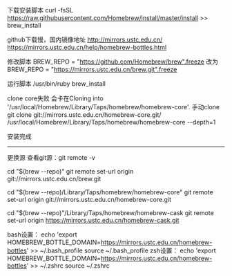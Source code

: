 下载安装脚本
curl -fsSL https://raw.githubusercontent.com/Homebrew/install/master/install >> brew_install


github下载慢，国内镜像地址
http://mirrors.ustc.edu.cn/
https://mirrors.ustc.edu.cn/help/homebrew-bottles.html


修改脚本
BREW_REPO = "https://github.com/Homebrew/brew".freeze
改为
BREW_REPO = "https://mirrors.ustc.edu.cn/brew.git".freeze


运行脚本
/usr/bin/ruby brew_install


clone core失败
会卡在Cloning into '/usr/local/Homebrew/Library/Taps/homebrew/homebrew-core'.
手动clone
git clone git://mirrors.ustc.edu.cn/homebrew-core.git/ /usr/local/Homebrew/Library/Taps/homebrew/homebrew-core --depth=1


安装完成
***


更换源
查看git源：git remote -v

cd "$(brew --repo)"
git remote set-url origin git://mirrors.ustc.edu.cn/brew.git

cd "$(brew --repo)/Library/Taps/homebrew/homebrew-core"
git remote set-url origin git://mirrors.ustc.edu.cn/homebrew-core.git

cd "$(brew --repo)"/Library/Taps/homebrew/homebrew-cask
git remote set-url origin https://mirrors.ustc.edu.cn/homebrew-cask.git

bash设置：
echo 'export HOMEBREW_BOTTLE_DOMAIN=https://mirrors.ustc.edu.cn/homebrew-bottles' >> ~/.bash_profile
source ~/.bash_profile
zsh设置：
echo 'export HOMEBREW_BOTTLE_DOMAIN=https://mirrors.ustc.edu.cn/homebrew-bottles' >> ~/.zshrc
source ~/.zshrc